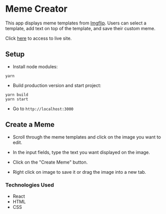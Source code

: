 # Meme Creator

This app displays meme templates from [Imgflip](https://api.imgflip.com/). Users can select a template, add text on top of the template, and save their custom meme.

Click [here](https://evaveskova.github.io/meme_creator/) to access to live site.

## Setup

* Install node modules:
```
yarn
```

* Build production version and start project:
```
yarn build
yarn start
```
* Go to `http://localhost:3000`

## Create a Meme

* Scroll through the meme templates and click on the image you want to edit.

* In the input fields, type the text you want displayed on the image.

* Click on the "Create Meme" button.

* Right click on image to save it or drag the image into a new tab.

### Technologies Used

* React
* HTML
* CSS
